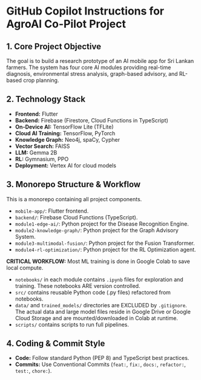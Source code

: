 # GitHub Copilot Instructions for AgroAI Co-Pilot Project

## 1. Core Project Objective
The goal is to build a research prototype of an AI mobile app for Sri Lankan farmers. The system has four core AI modules providing real-time diagnosis, environmental stress analysis, graph-based advisory, and RL-based crop planning.

## 2. Technology Stack
- **Frontend:** Flutter
- **Backend:** Firebase (Firestore, Cloud Functions in TypeScript)
- **On-Device AI:** TensorFlow Lite (TFLite)
- **Cloud AI Training:** TensorFlow, PyTorch
- **Knowledge Graph:** Neo4j, spaCy, Cypher
- **Vector Search:** FAISS
- **LLM:** Gemma 2B
- **RL:** Gymnasium, PPO
- **Deployment:** Vertex AI for cloud models

## 3. Monorepo Structure & Workflow
This is a monorepo containing all project components.
- `mobile-app/`: Flutter frontend.
- `backend/`: Firebase Cloud Functions (TypeScript).
- `module1-edge-ai/`: Python project for the Disease Recognition Engine.
- `module2-knowledge-graph/`: Python project for the Graph Advisory System.
- `module3-multimodal-fusion/`: Python project for the Fusion Transformer.
- `module4-rl-optimization/`: Python project for the RL Optimization agent.

**CRITICAL WORKFLOW:** Most ML training is done in Google Colab to save local compute.
- `notebooks/` in each module contains `.ipynb` files for exploration and training. These notebooks ARE version controlled.
- `src/` contains reusable Python code (.py files) refactored from notebooks.
- `data/` and `trained_models/` directories are EXCLUDED by `.gitignore`. The actual data and large model files reside in Google Drive or Google Cloud Storage and are mounted/downloaded in Colab at runtime.
- `scripts/` contains scripts to run full pipelines.

## 4. Coding & Commit Style
- **Code:** Follow standard Python (PEP 8) and TypeScript best practices.
- **Commits:** Use Conventional Commits (`feat:`, `fix:`, `docs:`, `refactor:`, `test:`, `chore:`).
